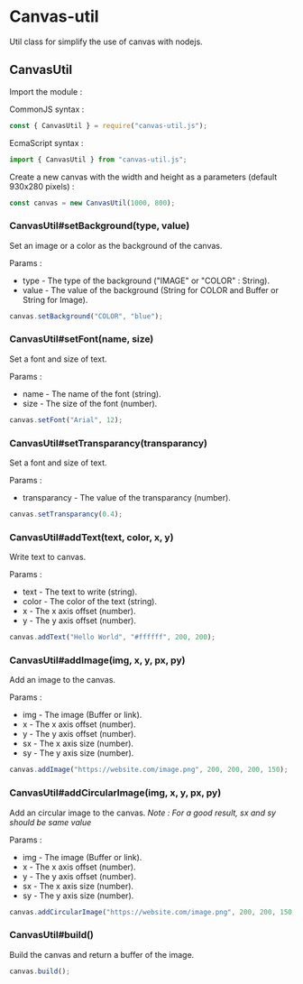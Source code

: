 # Canvas-util

Util class for simplify the use of canvas with nodejs.

## CanvasUtil

Import the module :

CommonJS syntax :

```javascript
const { CanvasUtil } = require("canvas-util.js");
```

EcmaScript syntax :

```javascript
import { CanvasUtil } from "canvas-util.js";
```

Create a new canvas with the width and height as a parameters (default 930x280 pixels) :

```javascript
const canvas = new CanvasUtil(1000, 800);
```

### CanvasUtil#setBackground(type, value)

Set an image or a color as the background of the canvas.

Params :

- type - The type of the background ("IMAGE" or "COLOR" : String).
- value - The value of the background (String for COLOR and Buffer or String for Image).

```js
canvas.setBackground("COLOR", "blue");
```

### CanvasUtil#setFont(name, size)

Set a font and size of text.

Params :

- name - The name of the font (string).
- size - The size of the font (number).

```js
canvas.setFont("Arial", 12);
```

### CanvasUtil#setTransparancy(transparancy)

Set a font and size of text.

Params :

- transparancy - The value of the transparancy (number).

```js
canvas.setTransparancy(0.4);
```

### CanvasUtil#addText(text, color, x, y)

Write text to canvas.

Params :

- text - The text to write (string).
- color - The color of the text (string).
- x - The x axis offset (number).
- y - The y axis offset (number).

```js
canvas.addText("Hello World", "#ffffff", 200, 200);
```

### CanvasUtil#addImage(img, x, y, px, py)

Add an image to the canvas.

Params :

- img - The image (Buffer or link).
- x - The x axis offset (number).
- y - The y axis offset (number).
- sx - The x axis size (number).
- sy - The y axis size (number).

```js
canvas.addImage("https://website.com/image.png", 200, 200, 200, 150);
```

### CanvasUtil#addCircularImage(img, x, y, px, py)

Add an circular image to the canvas.
_Note : For a good result, sx and sy should be same value_

Params :

- img - The image (Buffer or link).
- x - The x axis offset (number).
- y - The y axis offset (number).
- sx - The x axis size (number).
- sy - The y axis size (number).

```js
canvas.addCircularImage("https://website.com/image.png", 200, 200, 150, 150);
```

### CanvasUtil#build()

Build the canvas and return a buffer of the image.

```js
canvas.build();
```
